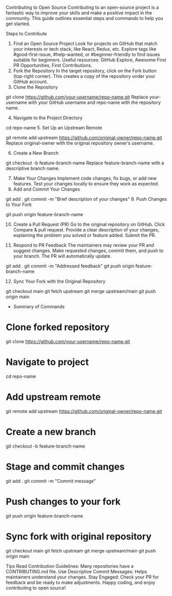 Contributing to Open Source
Contributing to an open-source project is a fantastic way to improve your skills and make a positive impact in the community. This guide outlines essential steps and commands to help you get started.

Steps to Contribute
1. Find an Open Source Project
Look for projects on GitHub that match your interests or tech stack, like React, Redux, etc.
Explore tags like #good-first-issue, #help-wanted, or #beginner-friendly to find issues suitable for beginners.
Useful resources: GitHub Explore, Awesome First PR Opportunities, First Contributions.
2. Fork the Repository
In the target repository, click on the Fork button (top-right corner).
This creates a copy of the repository under your GitHub account.
3. Clone the Repository

git clone https://github.com/your-username/repo-name.git
Replace your-username with your GitHub username and repo-name with the repository name.

4. Navigate to the Project Directory

cd repo-name
5. Set Up an Upstream Remote

git remote add upstream https://github.com/original-owner/repo-name.git
Replace original-owner with the original repository owner’s username.

6. Create a New Branch

git checkout -b feature-branch-name
Replace feature-branch-name with a descriptive branch name.

7. Make Your Changes
Implement code changes, fix bugs, or add new features.
Test your changes locally to ensure they work as expected.
8. Add and Commit Your Changes

git add .
git commit -m "Brief description of your changes"
9. Push Changes to Your Fork

git push origin feature-branch-name

10. Create a Pull Request (PR)
Go to the original repository on GitHub.
Click Compare & pull request.
Provide a clear description of your changes, explaining the problem you solved or feature added.
Submit the PR.

11. Respond to PR Feedback
The maintainers may review your PR and suggest changes.
Make requested changes, commit them, and push to your branch. The PR will automatically update.

git add .
git commit -m "Addressed feedback"
git push origin feature-branch-name

12. Sync Your Fork with the Original Repository

git checkout main
git fetch upstream
git merge upstream/main
git push origin main


- Summary of Commands

# Clone forked repository
git clone https://github.com/your-username/repo-name.git

# Navigate to project
cd repo-name

# Add upstream remote
git remote add upstream https://github.com/original-owner/repo-name.git

# Create a new branch
git checkout -b feature-branch-name

# Stage and commit changes
git add .
git commit -m "Commit message"

# Push changes to your fork
git push origin feature-branch-name

# Sync fork with original repository
git checkout main
git fetch upstream
git merge upstream/main
git push origin main

Tips
Read Contribution Guidelines: Many repositories have a CONTRIBUTING.md file.
Use Descriptive Commit Messages: Helps maintainers understand your changes.
Stay Engaged: Check your PR for feedback and be ready to make adjustments.
Happy coding, and enjoy contributing to open source!